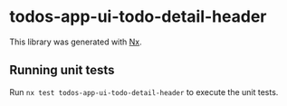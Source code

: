 # todos-app-ui-todo-detail-header

This library was generated with [Nx](https://nx.dev).

## Running unit tests

Run `nx test todos-app-ui-todo-detail-header` to execute the unit tests.
